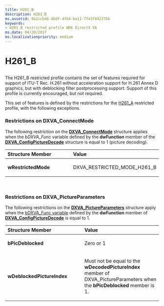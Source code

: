 ```yaml
---
title: H261_B
description: H261_B
ms.assetid: 9a2ccb4b-4bdf-4fb4-ba11-7f43f8423756
keywords:
- H261_B restricted profile WDK DirectX VA
ms.date: 04/20/2017
ms.localizationpriority: medium
---
```


# H261\_B


## <span id="ddk_h261_b_gg"></span><span id="DDK_H261_B_GG"></span>


The H261\_B restricted profile contains the set of features required for support of ITU-T Rec. H.261 without acceleration support for H.261 Annex D graphics, but with deblocking filter postprocessing support. Support of this profile is currently encouraged, but not required.

This set of features is defined by the restrictions for the [H261\_A](h261-a.md) restricted profile, with the following exceptions.

### <span id="Restrictions_on_DXVA_ConnectMode"></span><span id="restrictions_on_dxva_connectmode"></span><span id="RESTRICTIONS_ON_DXVA_CONNECTMODE"></span>Restrictions on DXVA\_ConnectMode

The following restriction on the [**DXVA\_ConnectMode**](https://msdn.microsoft.com/library/windows/hardware/ff563138) structure applies when the *bDXVA\_Func* variable defined by the **dwFunction** member of the [**DXVA\_ConfigPictureDecode**](https://msdn.microsoft.com/library/windows/hardware/ff563133) structure is equal to 1 (picture decoding).

<table>
<colgroup>
<col width="50%" />
<col width="50%" />
</colgroup>
<thead>
<tr class="header">
<th align="left">Structure Member</th>
<th align="left">Value</th>
</tr>
</thead>
<tbody>
<tr class="odd">
<td align="left"><p><strong>wRestrictedMode</strong></p></td>
<td align="left"><p>DXVA_RESTRICTED_MODE_H261_B</p></td>
</tr>
</tbody>
</table>

 

### <span id="Restrictions_on_DXVA_PictureParameters"></span><span id="restrictions_on_dxva_pictureparameters"></span><span id="RESTRICTIONS_ON_DXVA_PICTUREPARAMETERS"></span>Restrictions on DXVA\_PictureParameters

The following restrictions on the [**DXVA\_PictureParameters**](https://msdn.microsoft.com/library/windows/hardware/ff564012) structure apply when the [bDXVA\_Func variable](bdxva-func-variable.md) defined by the **dwFunction** member of [**DXVA\_ConfigPictureDecode**](https://msdn.microsoft.com/library/windows/hardware/ff563133) is equal to 1.

<table>
<colgroup>
<col width="50%" />
<col width="50%" />
</colgroup>
<thead>
<tr class="header">
<th align="left">Structure Member</th>
<th align="left">Value</th>
</tr>
</thead>
<tbody>
<tr class="odd">
<td align="left"><p><strong>bPicDeblocked</strong></p></td>
<td align="left"><p>Zero or 1</p></td>
</tr>
<tr class="even">
<td align="left"><p><strong>wDeblockedPictureIndex</strong></p></td>
<td align="left"><p>Must not be equal to the <strong>wDecodedPictureIndex</strong> member of DXVA_PictureParameters when the <strong>bPicDeblocked</strong> member is 1.</p></td>
</tr>
</tbody>
</table>

 

 

 





